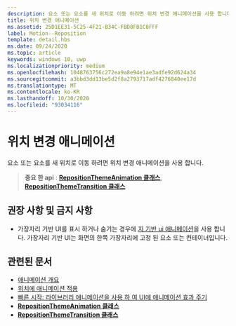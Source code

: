 ```yaml
---
description: 요소 또는 요소를 새 위치로 이동 하려면 위치 변경 애니메이션을 사용 합니다.
title: 위치 변경 애니메이션
ms.assetid: 25D1EE31-5C25-4F21-B34C-FBD8FB1C8FFF
label: Motion--Reposition
template: detail.hbs
ms.date: 09/24/2020
ms.topic: article
keywords: windows 10, uwp
ms.localizationpriority: medium
ms.openlocfilehash: 1048763756c272ea9a8e94e1ae3adfe92d624a34
ms.sourcegitcommit: a3bbd3dd13be5d2f8a2793717adf4276840ee17d
ms.translationtype: MT
ms.contentlocale: ko-KR
ms.lasthandoff: 10/30/2020
ms.locfileid: "93034116"
---
```

# <a name="reposition-animations"></a>위치 변경 애니메이션



요소 또는 요소를 새 위치로 이동 하려면 위치 변경 애니메이션을 사용 합니다.

> **중요 한 api** : [**RepositionThemeAnimation 클래스**](/uwp/api/Windows.UI.Xaml.Media.Animation.RepositionThemeAnimation), [**RepositionThemeTransition 클래스**](/uwp/api/Windows.UI.Xaml.Media.Animation.RepositionThemeTransition)

## <a name="dos-and-donts"></a>권장 사항 및 금지 사항


-   가장자리 기반 UI를 표시 하거나 숨기는 경우에 [지 기반 ui 애니메이션](motion-edgebased.md)을 사용 합니다. 가장자리 기반 UI는 화면의 한쪽 가장자리에 고정 된 요소 또는 컨테이너입니다.


## <a name="related-articles"></a>관련된 문서

* [애니메이션 개요](./xaml-animation.md)
* [위치에 애니메이션 적용](/previous-versions/windows/apps/jj649434(v=win.10))
* [빠른 시작: 라이브러리 애니메이션을 사용 하 여 UI에 애니메이션 효과 주기](/previous-versions/windows/apps/hh452703(v=win.10))
* [**RepositionThemeAnimation 클래스**](/uwp/api/Windows.UI.Xaml.Media.Animation.RepositionThemeAnimation)
* [**RepositionThemeTransition 클래스**](/uwp/api/Windows.UI.Xaml.Media.Animation.RepositionThemeTransition)


 
